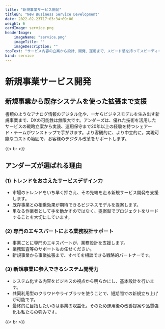 ```yaml
---
title: "新規事業サービス開発"
titleEn: "New Business Service Development"
date: 2022-02-23T17:03:34+09:00
weight: 6
cardImage: service.png
headerImage:
    imageName: "service.png"
    imageTitle: ""
    imageDescription: ""
topText: "サービス内容の立案から設計、開発、運用まで、スピード感を持ってスピーディーに新規事業サービスの立ち上げをサポートします。"
kind: service
---
```


# 新規事業サービス開発　

## 新規事業から既存システムを使った拡張まで支援   
書類のようなアナログ情報のデジタル化や、一からビジネスモデルを生み出す新規事業まで、DXの可能性は無限大です。アンダーズは、優れた技術を活用したサービスの戦略立案から実装、運用保守まで20年以上の経験を持つシェアード・チームがワンストップで手がけます。より客観的に、より中立的に。実現可能なコストの範囲で、お客様のデジタル改革をサポートします。

{{< br >}}

## アンダーズが選ばれる理由

### (1)	トレンドをおさえたサービスデザイン力
* 市場のトレンドをいち早く押さえ、その先端を走る新規サービス開発を支援します。
* 既存事業との相乗効果が期待できるビジネスモデルを提案します。
* 単なる作業者として手を動かすのではなく、提案型でプロジェクトをリードすることを大切にしています。

### (2)	専門のエキスパートによる業務設計サポート
* 事業ごとに専門のエキスパートが、業務設計を支援します。
* 業務監査等のサポートもお任せください。
* 新規事業から事業拡張まで、すべてを相談できる戦略的パートナーです。

### (3)	新規事業に参入できるシステム開発力
* システム化する内容をビジネスの視点から明らかにし、基本設計を行います。
* 共同利用型のクラウドやライブラリを使うことで、短期間での新規立ち上げが可能です。
* 最終的に目指したいのは事業の収益化。そのため運用後の改善提案や品質強化も私たちの強みです。

{{< br >}}

